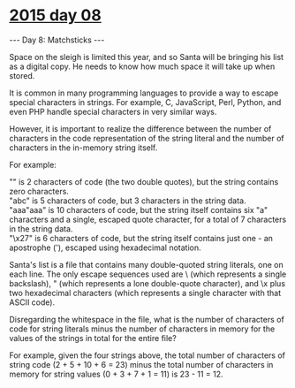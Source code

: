 # [2015 day 08](https://adventofcode.com/2015/day/8)

--- Day 8: Matchsticks ---

Space on the sleigh is limited this year, and so Santa will be bringing his list as a digital copy. He needs to know how much space it will take up when stored.



It is common in many programming languages to provide a way to escape special characters in strings.  For example, C, JavaScript, Perl, Python, and even PHP handle special characters in very similar ways.



However, it is important to realize the difference between the number of characters in the code representation of the string literal and the number of characters in the in-memory string itself.



For example:



"" is 2 characters of code (the two double quotes), but the string contains zero characters.\
"abc" is 5 characters of code, but 3 characters in the string data.\
"aaa\"aaa" is 10 characters of code, but the string itself contains six "a" characters and a single, escaped quote character, for a total of 7 characters in the string data.\
"\x27" is 6 characters of code, but the string itself contains just one - an apostrophe ('), escaped using hexadecimal notation.



Santa's list is a file that contains many double-quoted string literals, one on each line.  The only escape sequences used are \\ (which represents a single backslash), \" (which represents a lone double-quote character), and \x plus two hexadecimal characters (which represents a single character with that ASCII code).



Disregarding the whitespace in the file, what is the number of characters of code for string literals minus the number of characters in memory for the values of the strings in total for the entire file?



For example, given the four strings above, the total number of characters of string code (2 + 5 + 10 + 6 = 23) minus the total number of characters in memory for string values (0 + 3 + 7 + 1 = 11) is 23 - 11 = 12.



